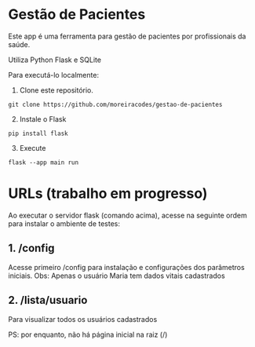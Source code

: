 
# Gestão de Pacientes
Este app é uma ferramenta para gestão de pacientes por profissionais da saúde.

Utiliza Python Flask e SQLite

Para executá-lo localmente:

1. Clone este repositório.
```
git clone https://github.com/moreiracodes/gestao-de-pacientes
```

2. Instale o Flask
```
pip install flask
```

3. Execute
```
flask --app main run
```

# URLs (trabalho em progresso)
Ao executar o servidor flask (comando acima), acesse na seguinte ordem para instalar o ambiente de testes:
## 1. /config
Acesse primeiro /config para instalação e configurações dos parâmetros iniciais.
Obs: Apenas o usuário Maria tem dados vitais cadastrados
## 2. /lista/usuario
Para visualizar todos os usuários cadastrados 

PS: por enquanto, não há página inicial na raiz (/)